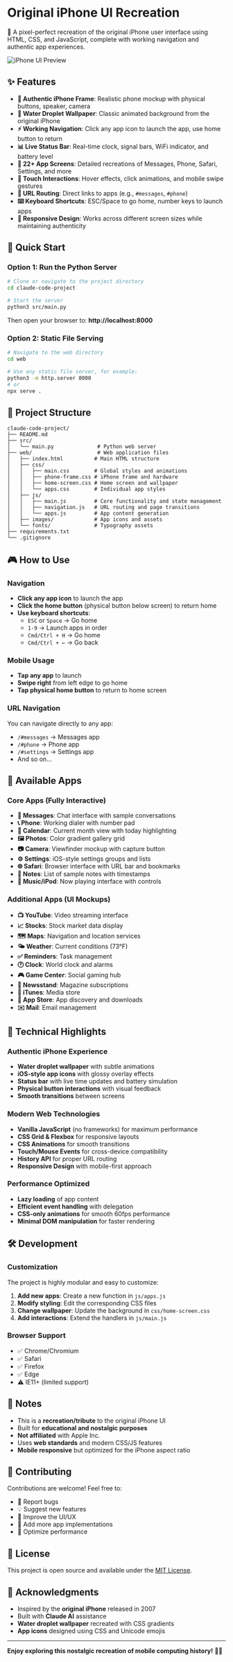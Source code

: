 # Original iPhone UI Recreation

🍎 A pixel-perfect recreation of the original iPhone user interface using HTML, CSS, and JavaScript, complete with working navigation and authentic app experiences.

![iPhone UI Preview](https://img.shields.io/badge/iPhone-Original_UI-007aff?style=for-the-badge&logo=apple)

## ✨ Features

- **📱 Authentic iPhone Frame**: Realistic phone mockup with physical buttons, speaker, camera
- **🌊 Water Droplet Wallpaper**: Classic animated background from the original iPhone
- **⚡ Working Navigation**: Click any app icon to launch the app, use home button to return
- **📊 Live Status Bar**: Real-time clock, signal bars, WiFi indicator, and battery level
- **🎯 22+ App Screens**: Detailed recreations of Messages, Phone, Safari, Settings, and more
- **📱 Touch Interactions**: Hover effects, click animations, and mobile swipe gestures
- **🔗 URL Routing**: Direct links to apps (e.g., `#messages`, `#phone`)
- **⌨️ Keyboard Shortcuts**: ESC/Space to go home, number keys to launch apps
- **📐 Responsive Design**: Works across different screen sizes while maintaining authenticity

## 🚀 Quick Start

### Option 1: Run the Python Server

```bash
# Clone or navigate to the project directory
cd claude-code-project

# Start the server
python3 src/main.py
```

Then open your browser to: **http://localhost:8000**

### Option 2: Static File Serving

```bash
# Navigate to the web directory
cd web

# Use any static file server, for example:
python3 -m http.server 8000
# or
npx serve .
```

## 📁 Project Structure

```
claude-code-project/
├── README.md
├── src/
│   └── main.py              # Python web server
├── web/                     # Web application files
│   ├── index.html          # Main HTML structure
│   ├── css/
│   │   ├── main.css        # Global styles and animations
│   │   ├── phone-frame.css # iPhone frame and hardware
│   │   ├── home-screen.css # Home screen and wallpaper
│   │   └── apps.css        # Individual app styles
│   ├── js/
│   │   ├── main.js         # Core functionality and state management
│   │   ├── navigation.js   # URL routing and page transitions
│   │   └── apps.js         # App content generation
│   ├── images/             # App icons and assets
│   └── fonts/              # Typography assets
├── requirements.txt
└── .gitignore
```

## 🎮 How to Use

### Navigation
- **Click any app icon** to launch the app
- **Click the home button** (physical button below screen) to return home
- **Use keyboard shortcuts**:
  - `ESC` or `Space` → Go home
  - `1-9` → Launch apps in order
  - `Cmd/Ctrl + H` → Go home
  - `Cmd/Ctrl + ←` → Go back

### Mobile Usage
- **Tap any app** to launch
- **Swipe right** from left edge to go home
- **Tap physical home button** to return to home screen

### URL Navigation
You can navigate directly to any app:
- `/#messages` → Messages app
- `/#phone` → Phone app
- `/#settings` → Settings app
- And so on...

## 📱 Available Apps

### Core Apps (Fully Interactive)
- **📝 Messages**: Chat interface with sample conversations
- **📞 Phone**: Working dialer with number pad
- **📅 Calendar**: Current month view with today highlighting
- **🖼️ Photos**: Color gradient gallery grid
- **📷 Camera**: Viewfinder mockup with capture button
- **⚙️ Settings**: iOS-style settings groups and lists
- **🌐 Safari**: Browser interface with URL bar and bookmarks
- **📄 Notes**: List of sample notes with timestamps
- **🎵 Music/iPod**: Now playing interface with controls

### Additional Apps (UI Mockups)
- **📺 YouTube**: Video streaming interface
- **📈 Stocks**: Stock market data display
- **🗺️ Maps**: Navigation and location services
- **🌤️ Weather**: Current conditions (73°F)
- **✅ Reminders**: Task management
- **🕐 Clock**: World clock and alarms
- **🎮 Game Center**: Social gaming hub
- **📰 Newsstand**: Magazine subscriptions
- **🎵 iTunes**: Media store
- **📱 App Store**: App discovery and downloads
- **✉️ Mail**: Email management

## 🎨 Technical Highlights

### Authentic iPhone Experience
- **Water droplet wallpaper** with subtle animations
- **iOS-style app icons** with glossy overlay effects
- **Status bar** with live time updates and battery simulation
- **Physical button interactions** with visual feedback
- **Smooth transitions** between screens

### Modern Web Technologies
- **Vanilla JavaScript** (no frameworks) for maximum performance
- **CSS Grid & Flexbox** for responsive layouts
- **CSS Animations** for smooth transitions
- **Touch/Mouse Events** for cross-device compatibility
- **History API** for proper URL routing
- **Responsive Design** with mobile-first approach

### Performance Optimized
- **Lazy loading** of app content
- **Efficient event handling** with delegation
- **CSS-only animations** for smooth 60fps performance
- **Minimal DOM manipulation** for faster rendering

## 🛠️ Development

### Customization
The project is highly modular and easy to customize:

1. **Add new apps**: Create a new function in `js/apps.js`
2. **Modify styling**: Edit the corresponding CSS files
3. **Change wallpaper**: Update the background in `css/home-screen.css`
4. **Add interactions**: Extend the handlers in `js/main.js`

### Browser Support
- ✅ Chrome/Chromium
- ✅ Safari
- ✅ Firefox
- ✅ Edge
- ⚠️ IE11+ (limited support)

## 📝 Notes

- This is a **recreation/tribute** to the original iPhone UI
- Built for **educational and nostalgic purposes**
- **Not affiliated** with Apple Inc.
- Uses **web standards** and modern CSS/JS features
- **Mobile responsive** but optimized for the iPhone aspect ratio

## 🤝 Contributing

Contributions are welcome! Feel free to:
- 🐛 Report bugs
- 💡 Suggest new features
- 🎨 Improve the UI/UX
- 📱 Add more app implementations
- 🔧 Optimize performance

## 📄 License

This project is open source and available under the [MIT License](LICENSE).

## 🙏 Acknowledgments

- Inspired by the **original iPhone** released in 2007
- Built with **Claude AI** assistance
- **Water droplet wallpaper** recreated with CSS gradients
- **App icons** designed using CSS and Unicode emojis

---

**Enjoy exploring this nostalgic recreation of mobile computing history!** 🍎📱
